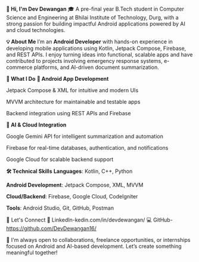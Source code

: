 **👋 Hi, I'm Dev Dewangan**
🎓 A pre-final year B.Tech student in Computer Science and Engineering at Bhilai Institute of Technology, Durg, with a strong passion for building impactful Android applications powered by AI and cloud technologies.

**💡 About Me**
I’m an **Android Developer** with hands-on experience in developing mobile applications using Kotlin, Jetpack Compose, Firebase, and REST APIs. I enjoy turning ideas into functional, scalable apps and have contributed to projects involving emergency response systems, e-commerce platforms, and AI-driven document summarization.

**🔧 What I Do**
**📱 Android App Development**

Jetpack Compose & XML for intuitive and modern UIs

MVVM architecture for maintainable and testable apps

Backend integration using REST APIs and Firebase

**🤖 AI & Cloud Integration**

Google Gemini API for intelligent summarization and automation

Firebase for real-time databases, authentication, and notifications

Google Cloud for scalable backend support

**🛠 Technical Skills**
**Languages**: Kotlin, C++, Python

**Android Development**: Jetpack Compose, XML, MVVM

**Cloud/Backend**: Firebase, Google Cloud, CodeIgniter

**Tools**: Android Studio, Git, GitHub, Postman

🔗 Let's Connect
🔗 LinkedIn-kedin.com/in/devdewangan/
💻 GitHub-https://github.com/DevDewangan16/

🚀 I'm always open to collaborations, freelance opportunities, or internships focused on Android and AI-based development. Let’s create something meaningful together!
